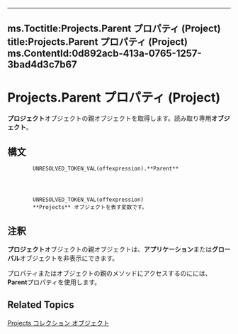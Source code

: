 

---
ms.Toctitle:Projects.Parent プロパティ (Project)
title:Projects.Parent プロパティ (Project)
ms.ContentId:0d892acb-413a-0765-1257-3bad4d3c7b67
---
# Projects.Parent プロパティ (Project)




**プロジェクト**オブジェクトの親オブジェクトを取得します。読み取り専用**オブジェクト**。

## 構文

            UNRESOLVED_TOKEN_VAL(offexpression).**Parent**




            UNRESOLVED_TOKEN_VAL(offexpression)
            **Projects** オブジェクトを表す変数です。



## 注釈
**プロジェクト**オブジェクトの親オブジェクトは、**アプリケーション**または**グローバル**オブジェクトを非表示にできます。



プロパティまたはオブジェクトの親のメソッドにアクセスするのにには、 **Parent**プロパティを使用します。



## Related Topics

[Projects コレクション オブジェクト](5a254428-f50d-e74f-dd31-5cdb260a4364.md)




